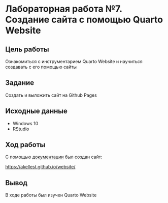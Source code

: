 # Лабораторная работа №7. Создание сайта с помощью Quarto Website

## Цель работы

Ознакомиться с инструментарием Quarto Website и научиться создавать с его помощью сайты 

## Задание

Создать и выложить сайт на Github Pages

## Исходные данные

- Windows 10
- RStudio

## Ход работы

С помощью [документации](https://quarto.org/docs/publishing/github-pages.html) был создан сайт:

https://akellest.github.io/website/

## Вывод

В ходе работы был изучен Quarto Website
